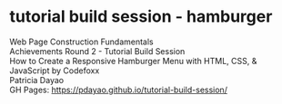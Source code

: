 # tutorial build session - hamburger
Web Page Construction Fundamentals\
Achievements Round 2 - Tutorial Build Session\
How to Create a Responsive Hamburger Menu with HTML, CSS, & JavaScript by Codefoxx\
Patricia Dayao\
GH Pages: https://pdayao.github.io/tutorial-build-session/
